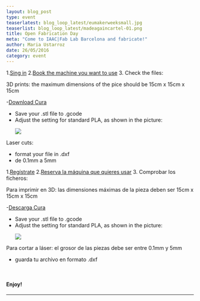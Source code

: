 ```yaml
---
layout: blog_post
type: event
teaserlatest: blog_loop_latest/eumakerweeksmall.jpg
teaserlist: blog_loop_latest/madeagaincartel-01.png
title: Open Fabrication Day
meta: "Come to IAAC|Fab Lab Barcelona and fabricate!"
author: Maria Ustarroz
date: 26/05/2016
category: event
---
```



1.<a href="https://docs.google.com/forms/d/1MJAREBja3GWx8qnD0lgA_QXMdN3wVR_UNkfZn3Ms-sU/viewform?edit_requested=true">Sing in</a> 
2.<a href="http://fablabbarcelona.simplybook.it/sheduler/manage/event/3/unit/1">Book the machine you want to use</a>
3. Check the files:

3D prints: the maximum dimensions of the pice should be 15cm x 15cm x 15cm

-<a href="https://ultimaker.com/en/products/cura-software">Download Cura</a>
- Save your .stl file to .gcode
- Adjust the setting for standard PLA, as shown in the picture:

<ul><img src= "http://www.fablabbcn.org/img/blog/blog_loop_latest/madeagaincartel-01.png" align="middle"> </img></ul>

Laser cuts: 

- format your file in .dxf
- de 0.1mm a 5mm

1.<a href="https://docs.google.com/forms/d/1MJAREBja3GWx8qnD0lgA_QXMdN3wVR_UNkfZn3Ms-sU/viewform?edit_requested=true">Regístrate</a> 
2.<a href="http://fablabbarcelona.simplybook.it/sheduler/manage/event/3/unit/1">Reserva la máquina que quieres usar</a>
3. Comprobar los ficheros:

Para imprimir en 3D: las dimensiones máximas de la pieza deben ser 15cm x 15cm x 15cm

-<a href="https://ultimaker.com/en/products/cura-software">Descarga Cura</a>
- Save your .stl file to .gcode
- Adjust the setting for standard PLA, as shown in the picture:

<ul><img src= "http://www.fablabbcn.org/img/blog/blog_loop_latest/madeagaincartel-01.png" align="middle"> </img></ul>

Para cortar a láser: el grosor de las piezas debe ser entre 0.1mm y 5mm

- guarda tu archivo en formato .dxf


<br>
<h4>Enjoy!</h4>


---